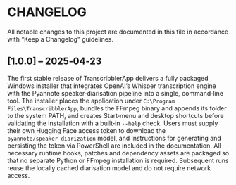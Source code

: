 ﻿# CHANGELOG

All notable changes to this project are documented in this file in accordance with “Keep a Changelog” guidelines.

## [1.0.0] – 2025‑04‑23

The first stable release of TranscribblerApp delivers a fully packaged Windows installer that integrates OpenAI’s Whisper transcription engine with the Pyannote speaker‑diarisation pipeline into a single, command‑line tool. The installer places the application under `C:\Program Files\TranscribblerApp`, bundles the FFmpeg binary and appends its folder to the system PATH, and creates Start‑menu and desktop shortcuts before validating the installation with a built‑in `--help` check. Users must supply their own Hugging Face access token to download the `pyannote/speaker‑diarization` model, and instructions for generating and persisting the token via PowerShell are included in the documentation. All necessary runtime hooks, patches and dependency assets are packaged so that no separate Python or FFmpeg installation is required. Subsequent runs reuse the locally cached diarisation model and do not require network access.  
